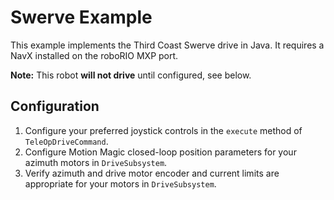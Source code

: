# Swerve Example

This example implements the Third Coast Swerve drive in Java. It requires a NavX installed on the roboRIO MXP port.


**Note:** This robot **will not drive** until configured, see below.

## Configuration

1. Configure your preferred joystick controls in the `execute` method of `TeleOpDriveCommand`.
2. Configure Motion Magic closed-loop position parameters for your azimuth motors in `DriveSubsystem`.
3. Verify azimuth and drive motor encoder and current limits are appropriate for your motors in `DriveSubsystem`.


